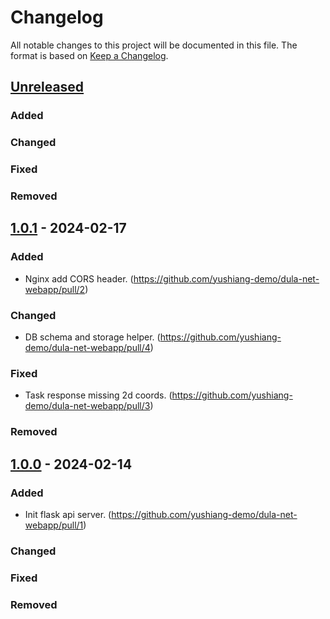 # Changelog

All notable changes to this project will be documented in this file.
The format is based on [Keep a Changelog](https://github.com/olivierlacan/keep-a-changelog).

## [Unreleased]

### Added

### Changed

### Fixed

### Removed

## [1.0.1] - 2024-02-17

### Added

- Nginx add CORS header. (https://github.com/yushiang-demo/dula-net-webapp/pull/2)

### Changed

- DB schema and storage helper. (https://github.com/yushiang-demo/dula-net-webapp/pull/4)

### Fixed

- Task response missing 2d coords. (https://github.com/yushiang-demo/dula-net-webapp/pull/3)

### Removed

## [1.0.0] - 2024-02-14

### Added

- Init flask api server. (https://github.com/yushiang-demo/dula-net-webapp/pull/1)

### Changed

### Fixed

### Removed

[unreleased]: https://github.com/yushiang-demo/dula-net-webapp/compare/1.0.1...HEAD
[1.0.1]: https://github.com/yushiang-demo/dula-net-webapp/releases/tag/1.0.1
[1.0.0]: https://github.com/yushiang-demo/dula-net-webapp/releases/tag/1.0.0
